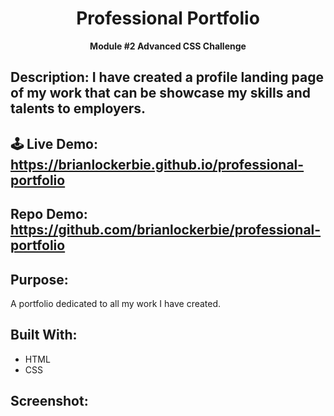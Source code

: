 <h1 align="center">Professional Portfolio</h1>
<p align="center"><b>Module #2 Advanced CSS Challenge</b></p>

## Description: I have created a profile landing page of my work that can be showcase my skills and talents to employers.

## 🕹 Live Demo: https://brianlockerbie.github.io/professional-portfolio

## Repo Demo: https://github.com/brianlockerbie/professional-portfolio

## Purpose:
A portfolio dedicated to all my work I have created.

## Built With:
* HTML
* CSS

## Screenshot:
